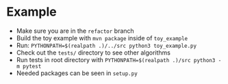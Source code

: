 # Example

- Make sure you are in the `refactor` branch
- Build the toy example with `mvn package` inside of `toy_example`
- Run: `PYTHONPATH=$(realpath .)/../src python3 toy_example.py`
- Check out the `tests/` directory to see other algorithms
- Run tests in root directory with `PYTHONPATH=$(realpath .)/src python3 -m pytest`
- Needed packages can be seen in `setup.py`
